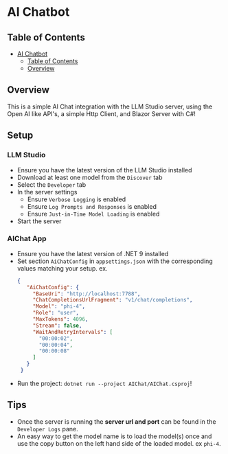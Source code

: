 # AI Chatbot

## Table of Contents

- [AI Chatbot](#ai-chatbot)
    - [Table of Contents](#table-of-contents)
    - [Overview](#overview)

## Overview

This is a simple AI Chat integration with the LLM Studio server, using the Open AI like API's, a simple Http Client, and
Blazor Server with C#!

## Setup

### LLM Studio

- Ensure you have the latest version of the LLM Studio installed
- Download at least one model from the `Discover` tab
- Select the `Developer` tab
- In the server settings
    - Ensure `Verbose Logging` is enabled
    - Ensure `Log Prompts and Responses` is enabled
    - Ensure `Just-in-Time Model Loading` is enabled
- Start the server

### AIChat App

- Ensure you have the latest version of .NET 9 installed
- Set section `AiChatConfig` in `appsettings.json` with the corresponding values matching your setup.
  ex.
  ```json
  {
     "AiChatConfig": {
       "BaseUri": "http://localhost:7788",
       "ChatCompletionsUrlFragment": "v1/chat/completions",
       "Model": "phi-4",
       "Role": "user",
       "MaxTokens": 4096,
       "Stream": false,
       "WaitAndRetryIntervals": [
         "00:00:02",
         "00:00:04",
         "00:00:08"
       ]
     }
   }
   ```
- Run the project: `dotnet run --project AIChat/AIChat.csproj`!

## Tips

- Once the server is running the **server url and port** can be found in the `Developer Logs` pane.
- An easy way to get the model name is to load the model(s) once and use the copy button on the left hand side of the
  loaded model. ex `phi-4`.
